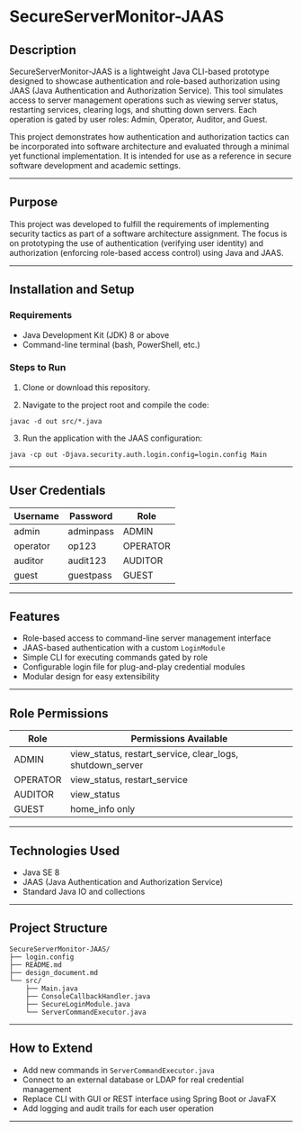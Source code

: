 # SecureServerMonitor-JAAS

## Description

SecureServerMonitor-JAAS is a lightweight Java CLI-based prototype designed to showcase authentication and role-based authorization using JAAS (Java Authentication and Authorization Service). This tool simulates access to server management operations such as viewing server status, restarting services, clearing logs, and shutting down servers. Each operation is gated by user roles: Admin, Operator, Auditor, and Guest.

This project demonstrates how authentication and authorization tactics can be incorporated into software architecture and evaluated through a minimal yet functional implementation. It is intended for use as a reference in secure software development and academic settings.

---

## Purpose

This project was developed to fulfill the requirements of implementing security tactics as part of a software architecture assignment. The focus is on prototyping the use of authentication (verifying user identity) and authorization (enforcing role-based access control) using Java and JAAS.

---

## Installation and Setup

### Requirements
- Java Development Kit (JDK) 8 or above
- Command-line terminal (bash, PowerShell, etc.)

### Steps to Run

1. Clone or download this repository.

2. Navigate to the project root and compile the code:

```
javac -d out src/*.java
```

3. Run the application with the JAAS configuration:

```
java -cp out -Djava.security.auth.login.config=login.config Main
```

---

## User Credentials

| Username | Password   | Role     |
|----------|------------|----------|
| admin    | adminpass  | ADMIN    |
| operator | op123      | OPERATOR |
| auditor  | audit123   | AUDITOR  |
| guest    | guestpass  | GUEST    |

---

## Features

- Role-based access to command-line server management interface
- JAAS-based authentication with a custom `LoginModule`
- Simple CLI for executing commands gated by role
- Configurable login file for plug-and-play credential modules
- Modular design for easy extensibility

---

## Role Permissions

| Role     | Permissions Available                            |
|----------|--------------------------------------------------|
| ADMIN    | view_status, restart_service, clear_logs, shutdown_server |
| OPERATOR | view_status, restart_service                    |
| AUDITOR  | view_status                                     |
| GUEST    | home_info only                                  |

---

## Technologies Used

- Java SE 8
- JAAS (Java Authentication and Authorization Service)
- Standard Java IO and collections

---

## Project Structure

```
SecureServerMonitor-JAAS/
├── login.config
├── README.md
├── design_document.md
└── src/
    ├── Main.java
    ├── ConsoleCallbackHandler.java
    ├── SecureLoginModule.java
    └── ServerCommandExecutor.java
```

---

## How to Extend

- Add new commands in `ServerCommandExecutor.java`
- Connect to an external database or LDAP for real credential management
- Replace CLI with GUI or REST interface using Spring Boot or JavaFX
- Add logging and audit trails for each user operation

---

